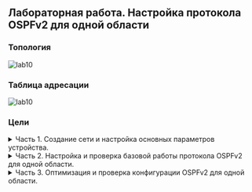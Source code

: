 ## Лабораторная работа. Настройка протокола OSPFv2 для одной области
### Топология  

![lab10](https://user-images.githubusercontent.com/112883654/207036323-b0266f48-d5d4-437a-8d5e-37f43bb39097.png)  

### Таблица адресации  

![lab10](https://user-images.githubusercontent.com/112883654/207036422-e0d3e800-14f2-4759-9a4d-2f075d111159.png)  

### Цели  

<details><summary> Часть 1. Создание сети и настройка основных параметров устройства. </summary>  

Шаг 1. Создам сеть согласно топологии.  
Подключу устройства, как показано в топологии.  
![lab10](https://user-images.githubusercontent.com/112883654/207046126-f5f0e799-82d7-4086-930f-dc7f2dabd738.png)  

Шаг 2. Произведу базовую настройку маршрутизаторов.  
a.	Назначу маршрутизатору имя устройства.  
b.	Отключу поиск DNS, чтобы предотвратить попытки маршрутизатора неверно преобразовывать введенные команды таким образом, как будто они являются именами узлов.  
c.	Назначу class в качестве зашифрованного пароля привилегированного режима EXEC.  
d.	Назначу cisco в качестве пароля консоли и включу вход в систему по паролю.  
e.	Назначу cisco в качестве пароля VTY и включу вход в систему по паролю.  
f.	Зашифрую открытые пароли.  
g.	Создам баннер с предупреждением о запрете несанкционированного доступа к устройству.  
h.	Сохраню текущую конфигурацию в файл загрузочной конфигурации.  
![lab10](https://user-images.githubusercontent.com/112883654/207048374-3dbede18-ede9-4b0e-adbf-aa855c9c482c.png)  
![lab10](https://user-images.githubusercontent.com/112883654/207049013-e5bf98c4-9c73-4123-8734-a81b1d0355e2.png)  

Шаг 3. Произведу базовую настройку коммутаторов.  
a.	Назначу коммутатору имя устройства.  
b.	Отключу поиск DNS, чтобы предотвратить попытки маршрутизатора неверно преобразовывать введенные команды таким образом, как будто они являются именами узлов.  
c.	Назначу class в качестве зашифрованного пароля привилегированного режима EXEC.    
d.	Назначу cisco в качестве пароля консоли и включу вход в систему по паролю.    
e.	Назначу cisco в качестве пароля VTY и включу вход в систему по паролю.    
f.	Зашифрую открытые пароли.  
g.	Создам баннер с предупреждением о запрете несанкционированного доступа к устройству.  
h.	Сохраню текущую конфигурацию в файл загрузочной конфигурации.  
![lab10](https://user-images.githubusercontent.com/112883654/207050562-45da1ce2-c320-40d7-87fd-9eaed013029b.png)  
![lab10](https://user-images.githubusercontent.com/112883654/207051122-de25d972-ba6b-4243-ad93-1dfa98181b6d.png)  

 </details> 

<details><summary> Часть 2. Настройка и проверка базовой работы протокола  OSPFv2 для одной области. </summary>  
Шаг 1. Настрою адреса интерфейса и базового OSPFv2 на каждом маршрутизаторе.  
 
 a.	Настрою адреса интерфейсов на каждом маршрутизаторе, как показано в таблице адресации выше.  
 b.	Перейду в режим конфигурации маршрутизатора OSPF, используя идентификатор процесса 56.  
 c.	Настрою статический идентификатор маршрутизатора для каждого маршрутизатора (1.1.1.1 для R1, 2.2.2.2 для R2).  
 d.	Настрою инструкцию сети для сети между R1 и R2, поместив ее в область 0.  
 ![lab10](https://user-images.githubusercontent.com/112883654/207054265-1c76b03d-28c2-4e24-8a01-cd9c7f7a765e.png)  
 e.	Только на R2 добавлю конфигурацию, необходимую для объявления сети Loopback 1 в область OSPF 0.  
 ![lab10](https://user-images.githubusercontent.com/112883654/207054397-641a3956-2ece-47cf-a3a2-77cdeb9b8ed7.png)  
 f.	Проверю, что OSPFv2 работает между маршрутизаторами. Выполню команду, чтобы убедиться, что R1 и R2 сформировали смежность.  
 ![lab10](https://user-images.githubusercontent.com/112883654/207058567-ec332491-4af1-4e58-949d-19d142e1d145.png)  
 ![lab10](https://user-images.githubusercontent.com/112883654/207058397-7dd09268-2dd2-4615-98bc-90a7a58ab804.png)
 
Вопрос:  
Какой маршрутизатор является DR? Какой маршрутизатор является BDR? Каковы критерии отбора?  
*Ответы зависят от каждого конкетного случая. В данном примере маршрутизатор R1 был настроен первым и начал использовать OSPF перед маршрутизатором R2. Таким образом, во время выборов OSPF только маршрутизатор R1 был настроен для OSPF и именно он стал DR. После того, как R2 был настроен для OSPF, он стал BDR. Маршрутизатор с наивысшим идентификатором спользуется при выборе DR и BDR.*

g.	На R1 выполню команду show ip route ospf, чтобы убедиться, что сеть R2 Loopback1 присутствует в таблице маршрутизации. Обращу внимание, что поведение OSPF по 
умолчанию заключается в объявлении интерфейса обратной связи в качестве маршрута узла с использованием 32-битной маски.  
 ![lab10](https://user-images.githubusercontent.com/112883654/207058656-97366549-1cf2-4c83-bd8e-524fbd402a28.png)  
 h.	Проверю связность между R1 и адресом интерфейса R2 Loopback 1.  
 ![lab10](https://user-images.githubusercontent.com/112883654/207058741-cba60f46-9bec-47c5-9722-7dd5a1a80c84.png)
</details> 
      
<details><summary> Часть 3. Оптимизация и проверка конфигурации OSPFv2 для одной области. </summary>  
Шаг 1. Реализация различных оптимизаций на каждом маршрутизаторе. 
 
 a.	На R1 настрою приоритет OSPF интерфейса G0/0/1 на 50, чтобы убедиться, что R1 является назначенным маршрутизатором.  
 ![lab10](https://user-images.githubusercontent.com/112883654/207281754-28af797f-f99c-4e94-af40-1ae60d70a9cf.png)  
 b.	Настрою таймеры OSPF на G0/0/1 каждого маршрутизатора для таймера приветствия, составляющего 30 секунд. 
 ![image](https://user-images.githubusercontent.com/112883654/207282641-66f38da7-0eb3-48b9-bd35-44e703e8dabf.png)
![image](https://user-images.githubusercontent.com/112883654/207282717-2d041a8c-2b69-4658-81e9-676d139931b8.png)  
 c.	На R1 настрою статический маршрут по умолчанию, который использует интерфейс Loopback 1 в качестве интерфейса выхода. Затем распространю маршрут по умолчанию в OSPF. Обращу внимание на сообщение консоли после установки маршрута по умолчанию.  
 ![image](https://user-images.githubusercontent.com/112883654/207283083-94028586-2312-4eac-8569-a14d2c5c7845.png)  
 d.	Только на R2 добавлю конфигурацию, необходимую для OSPF для обработки R2 Loopback 1, как сети точка-точка. Это приводит к тому, что OSPF объявляет Loopback 1 использующим маску подсети интерфейса.  
  ![image](https://user-images.githubusercontent.com/112883654/207283333-d0637b28-15a8-4ec5-a00e-62d5c1e201ec.png)  
e.	Только на R2 добавлю конфигурацию, необходимую для предотвращения отправки объявлений OSPF в сеть Loopback 1.   
 ![image](https://user-images.githubusercontent.com/112883654/207284036-ba3d8e00-6eff-4dc0-adaf-ebc6169dcbb2.png)  
f.	Изменю базовую пропускную способность для маршрутизаторов. После этой настройки перезапущу OSPF с помощью команды clear ip ospf process . Обращу внимание на сообщение консоли после установки новой опорной полосы пропускания.  
 ![image](https://user-images.githubusercontent.com/112883654/207284419-bd482a00-8558-4430-9283-29fade825c22.png)  
![image](https://user-images.githubusercontent.com/112883654/207284916-1f8247e9-186c-420c-aeec-de65503b71d2.png)  
 
 
 


 

 
 </details> 
